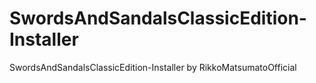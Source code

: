 # SwordsAndSandalsClassicEdition-Installer
SwordsAndSandalsClassicEdition-Installer by RikkoMatsumatoOfficial
